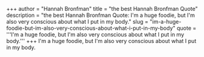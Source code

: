 +++
author = "Hannah Bronfman"
title = "the best Hannah Bronfman Quote"
description = "the best Hannah Bronfman Quote: I'm a huge foodie, but I'm also very conscious about what I put in my body."
slug = "im-a-huge-foodie-but-im-also-very-conscious-about-what-i-put-in-my-body"
quote = '''I'm a huge foodie, but I'm also very conscious about what I put in my body.'''
+++
I'm a huge foodie, but I'm also very conscious about what I put in my body.
